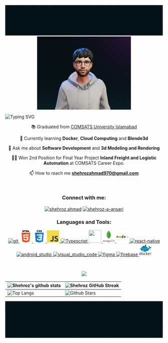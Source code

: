 
<!-- GIT HEADER -->
<img src="https://github.com/AnderMendoza/AnderMendoza/blob/main/assets/banner-header.gif">

<div align="center" margin="30">
<img align="center" width="300"  src="https://github.com/Shehroz-Ahmad12/Shehroz-Ahmad12/blob/main/assets/me.png">
</div>


<!-- TYPING DATA -->
![Typing SVG](https://readme-typing-svg.herokuapp.com/?color=02D9F7FF&size=35&center=true&vCenter=true&width=1000&lines=HELLO👋;I'm+from+Pakistan;I'm+23+years+old;Welcome!)

<!-- BREVE DESCRIPCION -->
<div align="center">
  
  📚 Graduated from [COMSATS University Islamabad](https://www.comsats.edu.pk/)
  
  🌱 Currently learning **Docker**, **Cloud Computing** and **Blende3d**

💬 Ask me about **Software Development** and **3d Modeling and Rendering**

👩‍💻 Won 2nd Position for Final Year Project **Inland Freight and Logistic Automation** at COMSATS Career Expo.

📫 How to reach me **shehrozahmad970@gmail.com**

</div>
<br>

<h3 align="center">Connect with me:</h3>
<p align="center">
<a href="https://www.linkedin.com/in/shehroz-ahmad-b67335192/" target="blank"><img align="center" src="https://raw.githubusercontent.com/rahuldkjain/github-profile-readme-generator/master/src/images/icons/Social/linked-in-alt.svg" alt="shehroz ahmad" height="30" width="40" /></a>
<a href="https://instagram.com/shehroz-a-ansari" target="blank"><img align="center" src="https://raw.githubusercontent.com/rahuldkjain/github-profile-readme-generator/master/src/images/icons/Social/instagram.svg" alt="shehroz-a-ansari" height="30" width="40" /></a>
</p>

<!-- Languages -->
<h3 align="center">Languages and Tools:</h3>

<p align="center">
  <a href="https://git-scm.com/" target="_blank" rel="noreferrer"> <img src="https://www.vectorlogo.zone/logos/git-scm/git-scm-icon.svg" alt="git" width="40" height="40"/> </a>  <a href="https://www.w3.org/html/" target="_blank" rel="noreferrer"> <img src="https://raw.githubusercontent.com/devicons/devicon/master/icons/html5/html5-original-wordmark.svg" alt="html5" width="40" height="40"/> </a>  <a href="https://www.w3schools.com/css/" target="_blank" rel="noreferrer"> <img src="https://raw.githubusercontent.com/devicons/devicon/master/icons/css3/css3-original-wordmark.svg" alt="css3" width="40" height="40"/> </a>   <a href="https://developer.mozilla.org/en-US/docs/Web/JavaScript" target="_blank" rel="noreferrer"> <img src="https://raw.githubusercontent.com/devicons/devicon/master/icons/javascript/javascript-original.svg" alt="javascript" width="40" height="40"/> </a>
  <a href= "https://www.typescriptlang.org/"> <img width ='40px' height="40" alt='Typescript' src ='https://cdn.worldvectorlogo.com/logos/typescript-2.svg'> </a>
  <a href= https://github.com/Aditya664?tab=repositories&q=&type=&language=reactjs&sort= > <img width ='40px' height="40" src ='https://raw.githubusercontent.com/rahulbanerjee26/githubAboutMeGenerator/main/icons/reactjs.svg'> </a>
  <a href="https://www.mongodb.com/" target="_blank" rel="noreferrer"> <img src="https://raw.githubusercontent.com/devicons/devicon/master/icons/mongodb/mongodb-original-wordmark.svg" alt="mongodb" width="40" height="40"/> </a> 
  <a href="https://nodejs.org" target="_blank" rel="noreferrer"> <img src="https://raw.githubusercontent.com/devicons/devicon/master/icons/nodejs/nodejs-original-wordmark.svg" alt="nodejs" width="40" height="40"/> </a> <a href="https://reactnative.dev" target="_blank" rel="noreferrer"> <img src="https://upload.wikimedia.org/wikipedia/commons/thumb/a/a7/React-icon.svg/2300px-React-icon.svg.png" alt="react-native" width="40" height="40"/> </a>   <a href="https://developer.android.com/studio" target="_blank" rel="noreferrer"> <img src="https://1.bp.blogspot.com/-LgTa-xDiknI/X4EflN56boI/AAAAAAAAPuk/24YyKnqiGkwRS9-_9suPKkfsAwO4wHYEgCLcBGAsYHQ/s0/image9.png" alt="android_studio" width="40" height="40"/> </a>  <a href="https://code.visualstudio.com/" target="_blank" rel="noreferrer"> <img src="https://upload.wikimedia.org/wikipedia/commons/thumb/9/9a/Visual_Studio_Code_1.35_icon.svg/2048px-Visual_Studio_Code_1.35_icon.svg.png" alt="visual_studio_code" width="40" height="40"/> </a>  <a href="https://www.figma.com/" target="_blank" rel="noreferrer"> <img src="https://www.vectorlogo.zone/logos/figma/figma-icon.svg" alt="figma" width="40" height="40"/> </a>  <a href="https://firebase.google.com/" target="_blank" rel="noreferrer"> <img src="https://www.vectorlogo.zone/logos/firebase/firebase-icon.svg" alt="firebase" width="40" height="40"/> </a>  <a href="https://www.docker.com/" target="_blank" rel="noreferrer"> <img src="https://raw.githubusercontent.com/devicons/devicon/master/icons/docker/docker-original-wordmark.svg" alt="docker" width="40" height="40"/> </a> 
</p>
<br>



<p align="center">
 <img  src="https://github-readme-streak-stats.herokuapp.com?user=andermendoza&theme=radical&hide_border=true"
</p>

  
  | ![Shehroz's github stats](https://github-readme-stats.vercel.app/api?username=Shehroz-Ahmad12&show_icons=true&theme=radical)             | ![Shehroz GitHub Streak](https://github-readme-streak-stats.herokuapp.com/?user=Shehroz-Ahmad12&theme=radical)                                                                                                           |
| --------------------------------------------------------------------------------------------------------------------------------- | ----------------------------------------------------------------------------------------------------------------------------------------------------------------------------------------------------------------- |
| ![Top Langs](https://github-readme-stats.vercel.app/api/top-langs/?username=Shehroz-Ahmad12&langs_count=8&theme=radical&layout=compact) | ![Github Stars](https://github-readme-stats.vercel.app/api?username=Shehroz-Ahmad12&show_icons=true&locale=en&count_private=true&hide_rank=true&custom_title=My%20GitHub%20Stats&disable_animations=true&theme=radical) |


<img src="https://github.com/AnderMendoza/AnderMendoza/raw/main/assets/banner-footer.gif">
